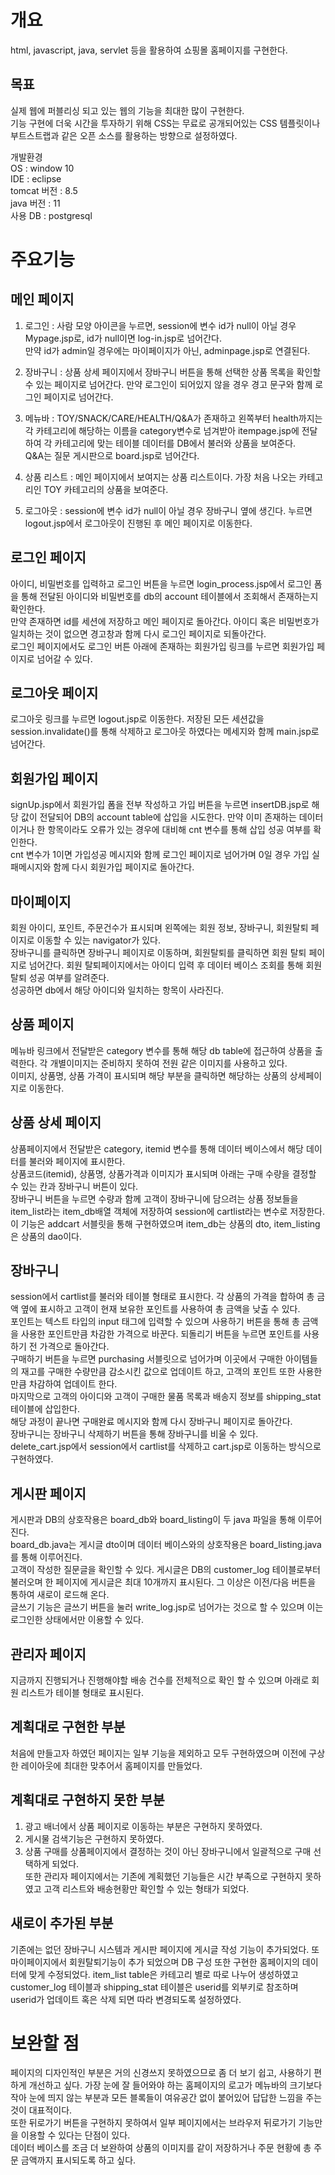 # 개요

html, javascript, java, servlet 등을 활용하여 쇼핑몰 홈페이지를 구현한다.  

## 목표  
실제 웹에 퍼블리싱 되고 있는 웹의 기능을 최대한 많이 구현한다.  
기능 구현에 더욱 시간을 투자하기 위해 CSS는 무료로 공개되어있는 CSS 템플릿이나 부트스트랩과 같은 오픈 소스를 활용하는 방향으로 설정하였다.  

개발환경  
	OS : window 10  
	IDE : eclipse  
	tomcat 버전 : 8.5  
	java 버전 : 11  
	사용 DB : postgresql  

# 주요기능
## 메인 페이지  
1. 로그인 : 사람 모양 아이콘을 누르면, session에 변수 id가 null이 아닐 경우 Mypage.jsp로, id가 null이면 log-in.jsp로 넘어간다.  
만약 id가 admin일 경우에는 마이페이지가 아닌, adminpage.jsp로 연결된다.  

2. 장바구니 : 상품 상세 페이지에서 장바구니 버튼을 통해 선택한 상품 목록을 확인할 수 있는 페이지로 넘어간다. 만약 로그인이 되어있지 않을 경우 경고 문구와 함께 로그인 페이지로 넘어간다.  

3. 메뉴바 : TOY/SNACK/CARE/HEALTH/Q&A가 존재하고 왼쪽부터 health까지는 각 카테고리에 해당하는 이름을 category변수로 넘겨받아 itempage.jsp에 전달하여 각 카테고리에 맞는 테이블 데이터를 DB에서 불러와 상품을 보여준다.  
Q&A는 질문 게시판으로 board.jsp로 넘어간다.

4. 상품 리스트 : 메인 페이지에서 보여지는 상품 리스트이다. 가장 처음 나오는 카테고리인 TOY 카테고리의 상품을 보여준다.

5. 로그아웃 : session에 변수 id가 null이 아닐 경우 장바구니 옆에 생긴다. 누르면 logout.jsp에서 로그아웃이 진행된 후 메인 페이지로 이동한다.

## 로그인 페이지
아이디, 비밀번호를 입력하고 로그인 버튼을 누르면 login_process.jsp에서 로그인 폼을 통해 전달된 아이디와 비밀번호를 db의 account 테이블에서 조회해서 존재하는지 확인한다.  
만약 존재하면 id를 세션에 저장하고 메인 페이지로 돌아간다. 아이디 혹은 비밀번호가 일치하는 것이 없으면 경고창과 함께 다시 로그인 페이지로 되돌아간다.  
로그인 페이지에서도 로그인 버튼 아래에 존재하는 회원가입 링크를 누르면 회원가입 페이지로 넘어갈 수 있다.  
## 로그아웃 페이지  
로그아웃 링크를 누르면 logout.jsp로 이동한다. 저장된 모든 세션값을 session.invalidate()를 통해 삭제하고 로그아웃 하였다는 메세지와 함께 main.jsp로 넘어간다.  
## 회원가입 페이지
signUp.jsp에서 회원가입 폼을 전부 작성하고 가입 버튼을 누르면 insertDB.jsp로 해당 값이 전달되어 DB의 account table에 삽입을 시도한다. 만약 이미 존재하는 데이터이거나 한 항목이라도 오류가 있는 경우에 대비해 cnt 변수를 통해 삽입 성공 여부를 확인한다.  
cnt 변수가 1이면 가입성공 메시지와 함께 로그인 페이지로 넘어가며 0일 경우 가입 실패메시지와 함께 다시 회원가입 페이지로 돌아간다.  
## 마이페이지
회원 아이디, 포인트, 주문건수가 표시되며 왼쪽에는 회원 정보, 장바구니, 회원탈퇴 페이지로 이동할 수 있는 navigator가 있다.  
장바구니를 클릭하면 장바구니 페이지로 이동하며, 회원탈퇴를 클릭하면 회원 탈퇴 페이지로 넘어간다. 회원 탈퇴페이지에서는 아이디 입력 후 데이터 베이스 조회를 통해 회원 탈퇴 성공 여부를 알려준다.  
성공하면 db에서 해당 아이디와 일치하는 항목이 사라진다.  
## 상품 페이지
메뉴바 링크에서 전달받은 category 변수를 통해 해당 db table에 접근하여 상품을 출력한다. 각 개별이미지는 준비하지 못하여 전원 같은 이미지를 사용하고 있다.  
이미지, 상품명, 상품 가격이 표시되며 해당 부분을 클릭하면 해당하는 상품의 상세페이지로 이동한다.  
## 상품 상세 페이지 
상품페이지에서 전달받은 category, itemid 변수를 통해 데이터 베이스에서 해당 데이터를 불러와 페이지에 표시한다.   
상품코드(itemid), 상품명, 상품가격과 이미지가 표시되며 아래는 구매 수량을 결정할 수 있는 칸과 장바구니 버튼이 있다.  
장바구니 버튼을 누르면 수량과 함께 고객이 장바구니에 담으려는 상품 정보들을 item_list라는 item_db배열 객체에 저장하여 session에 cartlist라는 변수로 저장한다.  
이 기능은 addcart 서블릿을 통해 구현하였으며 item_db는 상품의 dto, item_listing은 상품의 dao이다.  
## 장바구니
session에서 cartlist를 불러와 테이블 형태로 표시한다. 각 상품의 가격을 합하여 총 금액 옆에 표시하고 고객이 현재 보유한 포인트를 사용하여 총 금액을 낮출 수 있다.  
포인트는 텍스트 타입의 input 태그에 입력할 수 있으며 사용하기 버튼을 통해 총 금액을 사용한 포인트만큼 차감한 가격으로 바꾼다. 되돌리기 버튼을 누르면 포인트를 사용하기 전 가격으로 돌아간다.  
구매하기 버튼을 누르면 purchasing 서블릿으로 넘어가며 이곳에서 구매한 아이템들의 재고를 구매한 수량만큼 감소시킨 값으로 업데이트 하고, 고객의 포인트 또한 사용한 만큼 차감하여 업데이트 한다.  
마지막으로 고객의 아이디와 고객이 구매한 물품 목록과 배송지 정보를 shipping_stat 테이블에 삽입한다.  
해당 과정이 끝나면 구매완료 메시지와 함께 다시 장바구니 페이지로 돌아간다.  
장바구니는 장바구니 삭제하기 버튼을 통해 장바구니를 비울 수 있다.  
delete_cart.jsp에서 session에서 cartlist를 삭제하고 cart.jsp로 이동하는 방식으로 구현하였다.  
## 게시판 페이지
게시판과 DB의 상호작용은 board_db와 board_listing이 두 java 파일을 통해 이루어진다.  
board_db.java는 게시글 dto이며 데이터 베이스와의 상호작용은 board_listing.java를 통해 이루어진다.  
고객이 작성한 질문글을 확인할 수 있다. 게시글은 DB의 customer_log 테이블로부터 불러오며 한 페이지에 게시글은 최대 10개까지 표시된다. 그 이상은 이전/다음 버튼을 통하여 새로이 로드해 온다.  
글쓰기 기능은 글쓰기 버튼을 눌러 write_log.jsp로 넘어가는 것으로 할 수 있으며 이는 로그인한 상태에서만 이용할 수 있다.  
## 관리자 페이지
지금까지 진행되거나 진행해야할 배송 건수를 전체적으로 확인 할 수 있으며 아래로 회원 리스트가 테이블 형태로 표시된다.    
## 계획대로 구현한 부분  
처음에 만들고자 하였던 페이지는 일부 기능을 제외하고 모두 구현하였으며 이전에 구상한 레이아웃에 최대한 맞추어서 홈페이지를 만들었다.  
## 계획대로 구현하지 못한 부분  
1. 광고 배너에서 상품 페이지로 이동하는 부분은 구현하지 못하였다.  
2. 게시물 검색기능은 구현하지 못하였다.  
3. 상품 구매를 상품페이지에서 결정하는 것이 아닌 장바구니에서 일괄적으로 구매 선택하게 되었다.  
또한 관리자 페이지에서는 기존에 계획했던 기능들은 시간 부족으로 구현하지 못하였고 고객 리스트와 배송현황만 확인할 수 있는 형태가 되었다.  
## 새로이 추가된 부분
기존에는 없던 장바구니 시스템과 게시판 페이지에 게시글 작성 기능이 추가되었다.
또 마이페이지에서 회원탈퇴기능이 추가 되었으며 DB 구성 또한 구현한 홈페이지의 데이터에 맞게 수정되었다.
item_list table은 카테고리 별로 따로 나누어 생성하였고 customer_log 테이블과 shipping_stat 테이블은 userid를 외부키로 참조하며 userid가 업데이트 혹은 삭제 되면 따라 변경되도록 설정하였다.


# 보완할 점
페이지의 디자인적인 부분은 거의 신경쓰지 못하였으므로 좀 더 보기 쉽고, 사용하기 편하게 개선하고 싶다. 가장 눈에 잘 들어와야 하는 홈페이지의 로고가 메뉴바의 크기보다 작아 눈에 띄지 않는 부분과 모든 블록들이 여유공간 없이 붙어있어 답답한 느낌을 주는 것이 대표적이다.  
또한 뒤로가기 버튼을 구현하지 못하여서 일부 페이지에서는 브라우저 뒤로가기 기능만을 이용할 수 있다는 단점이 있다.   
데이터 베이스를 조금 더 보완하여 상품의 이미지를 같이 저장하거나 주문 현황에 총 주문 금액까지 표시되도록 하고 싶다.  


